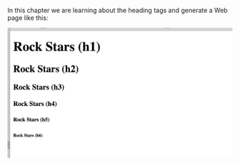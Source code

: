 In this chapter we are learning about the heading tags and generate a Web page like this:

![./images/Heading Tags Web Page](./images/heading-tags-web-page.png)
